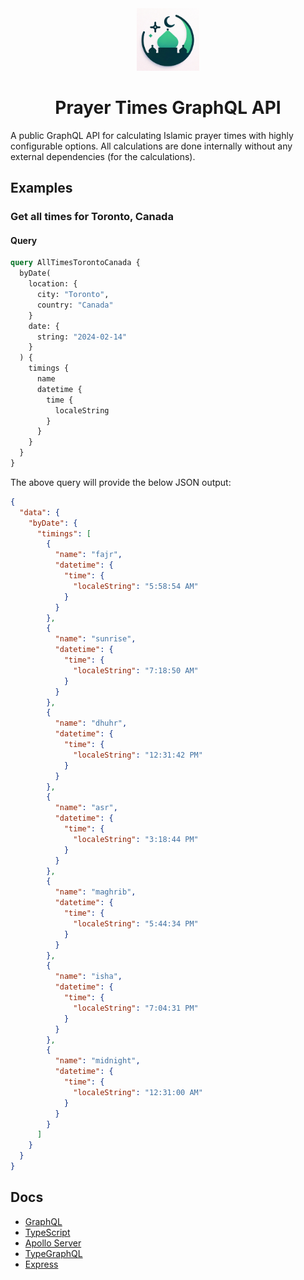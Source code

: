 <div align="center">
  <img src="./images//graphql-prayer-times-logo.jpg" width="100" height="100" borderRadius="500" >
  <h1>Prayer Times GraphQL API</h1>
</div>

A public GraphQL API for calculating Islamic prayer times with highly configurable options. All calculations are done internally without any external dependencies (for the calculations).

## Examples
### Get all times for Toronto, Canada
#### Query
```graphql
query AllTimesTorontoCanada {
  byDate(
    location: {
      city: "Toronto",
      country: "Canada"
    }
    date: {
      string: "2024-02-14"
    }
  ) {
    timings {
      name
      datetime {
        time {
          localeString
        }
      }
    }
  }
}
```
The above query will provide the below JSON output:

```json
{
  "data": {
    "byDate": {
      "timings": [
        {
          "name": "fajr",
          "datetime": {
            "time": {
              "localeString": "5:58:54 AM"
            }
          }
        },
        {
          "name": "sunrise",
          "datetime": {
            "time": {
              "localeString": "7:18:50 AM"
            }
          }
        },
        {
          "name": "dhuhr",
          "datetime": {
            "time": {
              "localeString": "12:31:42 PM"
            }
          }
        },
        {
          "name": "asr",
          "datetime": {
            "time": {
              "localeString": "3:18:44 PM"
            }
          }
        },
        {
          "name": "maghrib",
          "datetime": {
            "time": {
              "localeString": "5:44:34 PM"
            }
          }
        },
        {
          "name": "isha",
          "datetime": {
            "time": {
              "localeString": "7:04:31 PM"
            }
          }
        },
        {
          "name": "midnight",
          "datetime": {
            "time": {
              "localeString": "12:31:00 AM"
            }
          }
        }
      ]
    }
  }
}
```
<!-- 
# Prayer Times GraphQL API

## Overview

This GraphQL API provides prayer times calculations for different locations and dates. It supports various calculation methods and madhabs.

## Schema

### Types

- **DateField**: Represents a date with day, month, and year fields.
- **Datetime**: Represents a date and time with additional formatting options.
- **LocationType**: Represents a geographical location with latitude and longitude.
- **PrayerTimes**: Represents the prayer times for a specific date and location.
- **PrayerTimesParams**: Parameters used for the calculation of prayer times.
- **TimeField**: Represents a time with hour, minute, and second fields.
- **Timing**: Represents a specific prayer time with its name and datetime.

### Inputs

- **DateInput**: An input for dates with options for providing a string or individual year, month, and day values.
- **LocationInput**: An input for locations with options for providing an address, city and country, or latitude and longitude.

### Queries

- **byDate**: Calculates prayer times for a provided date and location.
- **byRange**: Calculates prayer times for a range of dates and a specific location.

## Example Queries

### Get Prayer Times for a Specific Date

```graphql
query {
  byDate(
    date: { year: 2024, month: 2, day: 14 },
    locale: "en-US",
    location: { lat: 43.65107, lng: -79.347015 },
    madhab: 1,
    method: "MWL",
    timeZone: "America/Toronto",
    timings: ["fajr", "sunrise", "dhuhr", "asr", "maghrib", "isha", "midnight"]
  ) {
    date {
      day
      month
      year
    }
    params {
      locale
      location {
        lat
        lng
      }
      madhab
      method
      timeZone
    }
    timings {
      name
      datetime {
        date {
          day
          month
          year
        }
        time {
          hour
          minute
        }
      }
    }
  }
}
``` 
-->


## Docs

- [GraphQL](https://graphql.org/)
- [TypeScript](https://www.typescriptlang.org/)
- [Apollo Server](https://www.apollographql.com/docs/apollo-server/)
- [TypeGraphQL](https://typegraphql.com/docs/introduction.html)
- [Express](https://expressjs.com/)

